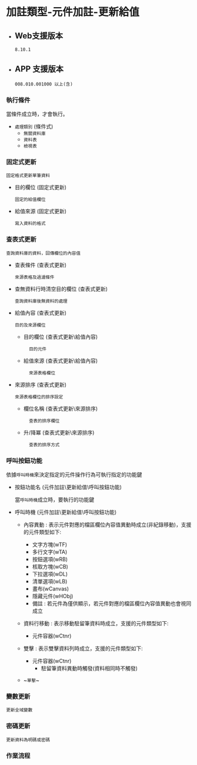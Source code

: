 # 加註類型-元件加註-更新給值

* ## Web支援版本
  
      8.10.1

* ## APP 支援版本

      008.010.001000 以上(含)

### <div id="logical">執行條件</div>

當條件成立時，才會執行。

* `處理類別` <path>(條件式)</path>
    * `無關資料庫`
    * `資料表`
    * `檢視表`

### <div id="fixedup">固定式更新</div>

    固定格式更新單筆資料

  * <div id="fixedup_fld">目的欄位 <path>(固定式更新)</path></div>

        固定的給值欄位

  * <div id="fixedup_src">給值來源 <path>(固定式更新)</path></div>

        寫入資料的格式

### <div id="queryup">查表式更新</div>

    查詢資料庫的資料，回傳欄位的內容值

  * <div id="queryup_tbl">查表條件 <path>(查表式更新)</path></div>

        來源表格及過濾條件

  * <div id="queryup_clear">查無資料行時清空目的欄位 <path>(查表式更新)</path></div>

        查詢資料庫後無資料的處理

  * <div id="queryup_fld">給值內容 <path>(查表式更新)</path></div>

        目的及來源欄位

    * <div id="queryup_fld_pur">目的欄位 <path>(查表式更新\給值內容)</path></div>

            目的元件

    * <div id="queryup_fld_src">給值來源 <path>(查表式更新\給值內容)</path></div>

            來源表格欄位

  * <div id="queryup_order">來源排序 <path>(查表式更新)</path></div>

        來源表格欄位的排序設定

    * <div id="queryup_order">欄位名稱 <path>(查表式更新\來源排序)</path></div>

            查表的排序欄位

    * <div id="queryup_order">升/降冪 <path>(查表式更新\來源排序)</path></div>

            查表的排序方式

### <div id="btnup">呼叫按鈕功能</div>
依據`呼叫時機`來決定指定的元件操作行為可執行指定的功能鍵

  * <div id="btnup_funkey">按鈕功能名 <path>(元件加註\更新給值\呼叫按鈕功能)</path></div>
    
    當`呼叫時機`成立時，要執行的功能鍵

  * <div id="btnup_time">呼叫時機 <path>(元件加註\更新給值\呼叫按鈕功能)</path></div>

    * 內容異動 : 表示元件對應的檔區欄位內容值異動時成立(非紀錄移動)，支援的元件類型如下:
        * 文字方塊(wTF)
        * 多行文字(wTA)
        * 按鈕選項(wRB)
        * 核取方塊(wCB)
        * 下拉選項(wDL)
        * 清單選項(wLB)
        * 畫布(wCanvas)
        * 隱藏元件(wHObj)
        * 備註 : 若元件為僅供顯示，若元件對應的檔區欄位內容值異動也會視同成立

    * 資料行移動 : 表示移動駐留筆資料時成立，支援的元件類型如下:
        * 元件容器(wCtnr)

    * 雙擊 : 表示雙擊資料列時成立，支援的元件類型如下:
        * 元件容器(wCtnr)
          * 駐留筆資料異動時觸發(資料相同時不觸發)

    * ~`單擊`~

### <div id="variableup">變數更新</div>

    更新全域變數

### <div id="passwordup">密碼更新</div>

    更新資料為明碼或密碼

### <div id="workflow">作業流程</div>
